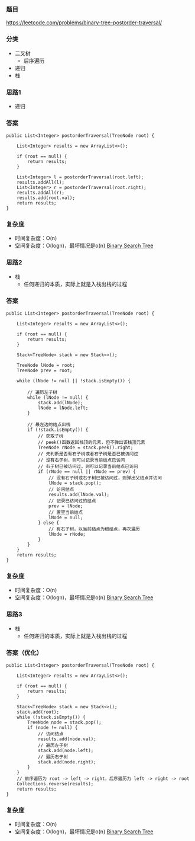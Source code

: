 ### 题目
https://leetcode.com/problems/binary-tree-postorder-traversal/

### 分类
* 二叉树
    * 后序遍历
* 递归
* 栈

### 思路1
* 递归

### 答案
```
public List<Integer> postorderTraversal(TreeNode root) {
    
    List<Integer> results = new ArrayList<>();
    
    if (root == null) {
        return results;
    }
    
    List<Integer> l = postorderTraversal(root.left);
    results.addAll(l);
    List<Integer> r = postorderTraversal(root.right);
    results.addAll(r);
    results.add(root.val);
    return results;
}
```

### 复杂度
* 时间复杂度：O(n)
* 空间复杂度：O(logn)，最坏情况是o(n) [Binary Search Tree](https://github.com/HolmesJJ/CS2040S-Data-Structures-and-Algorithms/wiki/Binary-Search-Tree)

### 思路2
* 栈
    * 任何递归的本质，实际上就是入栈出栈的过程

### 答案
```
public List<Integer> postorderTraversal(TreeNode root) {
    
    List<Integer> results = new ArrayList<>();

    if (root == null) {
        return results;
    }

    Stack<TreeNode> stack = new Stack<>();

    TreeNode lNode = root;
    TreeNode prev = root;
    
    while (lNode != null || !stack.isEmpty()) {
        
        // 遍历左子树
        while (lNode != null) {
            stack.add(lNode);
            lNode = lNode.left;
        }
        
        // 最左边的结点出栈
        if (!stack.isEmpty()) {
            // 获取子树
            // peek()函数返回栈顶的元素，但不弹出该栈顶元素
            TreeNode rNode = stack.peek().right;
            // 先判断是否有右子树或者右子树是否已被访问过
            // 没有右子树，则可以记录当前结点已访问
            // 右子树已被访问过，则可以记录当前结点已访问
            if (rNode == null || rNode == prev) {
                // 没有右子树或右子树已被访问过，则弹出父结点并访问
                lNode = stack.pop();
                // 访问结点
                results.add(lNode.val);
                // 记录已访问过的结点
                prev = lNode;
                // 置空当前结点
                lNode = null;
            } else {
                // 有右子树，以当前结点为根结点，再次遍历
                lNode = rNode;
            }
        }
    }
    return results;
}
```

### 复杂度
* 时间复杂度：O(n)
* 空间复杂度：O(logn)，最坏情况是o(n) [Binary Search Tree](https://github.com/HolmesJJ/CS2040S-Data-Structures-and-Algorithms/wiki/Binary-Search-Tree)

### 思路3
* 栈
    * 任何递归的本质，实际上就是入栈出栈的过程

### 答案（优化）
```
public List<Integer> postorderTraversal(TreeNode root) {
    
    List<Integer> results = new ArrayList<>();

    if (root == null) {
        return results;
    }

    Stack<TreeNode> stack = new Stack<>();
    stack.add(root);
    while (!stack.isEmpty()) {
        TreeNode node = stack.pop();
        if (node != null) {
            // 访问结点
            results.add(node.val);
            // 遍历左子树
            stack.add(node.left);
            // 遍历右子树
            stack.add(node.right);
        }
    }
    // 前序遍历为 root -> left -> right，后序遍历为 left -> right -> root
    Collections.reverse(results);
    return results;
}
```

### 复杂度
* 时间复杂度：O(n)
* 空间复杂度：O(logn)，最坏情况是o(n) [Binary Search Tree](https://github.com/HolmesJJ/CS2040S-Data-Structures-and-Algorithms/wiki/Binary-Search-Tree)
